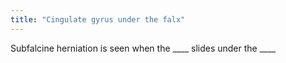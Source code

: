 ```yaml
---
title: "Cingulate gyrus under the falx"
---
```

Subfalcine herniation is seen when the ____ slides under the ____

